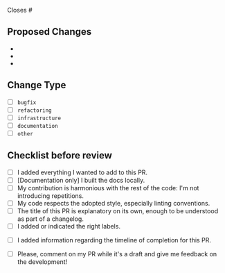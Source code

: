 <!-- Write all of the issues that are linked to this pull request. -->
<!-- If this PR is enough to close them you can write something like "Closes #314 and closes #42" -->
<!-- If you just want to reference them without closing them, you can add something like "References #112" -->
Closes #

<!-- Add a short description of the PR content here-->

## Proposed Changes
<!-- List major points of changes here, so that the reviewers can have a bit more context while looking at your work! -->
  -
  -
  -

## Change Type
<!-- Indicate the type of change you think your pull request is -->
- [ ] `bugfix`
- [ ] `refactoring`
- [ ] `infrastructure`
- [ ] `documentation`
- [ ] `other`

## Checklist before review
<!-- If this section is not clear, please read this part of the docs: https://physiopy.github.io/community/contributorfile/#pr -->
<!-- You're invited to open a draft PR ASAP, but before marking it "ready for review", check that you have done the following: -->
- [ ] I added everything I wanted to add to this PR.
- [ ] \[Documentation only\] I built the docs locally.
- [ ] My contribution is harmonious with the rest of the code: I'm not introducing repetitions.
- [ ] My code respects the adopted style, especially linting conventions.
- [ ] The title of this PR is explanatory on its own, enough to be understood as part of a changelog.
- [ ] I added or indicated the right labels.
<!-- If relevant, you can add a milestone label or indicate an ideal timeline for this PR, including whether the progress of this PR is linked to other PRs being completed before or after it. -->
- [ ] I added information regarding the timeline of completion for this PR.
<!-- If you want, you can ask for reviews on a draft PR -->
- [ ] Please, comment on my PR while it's a draft and give me feedback on the development!
